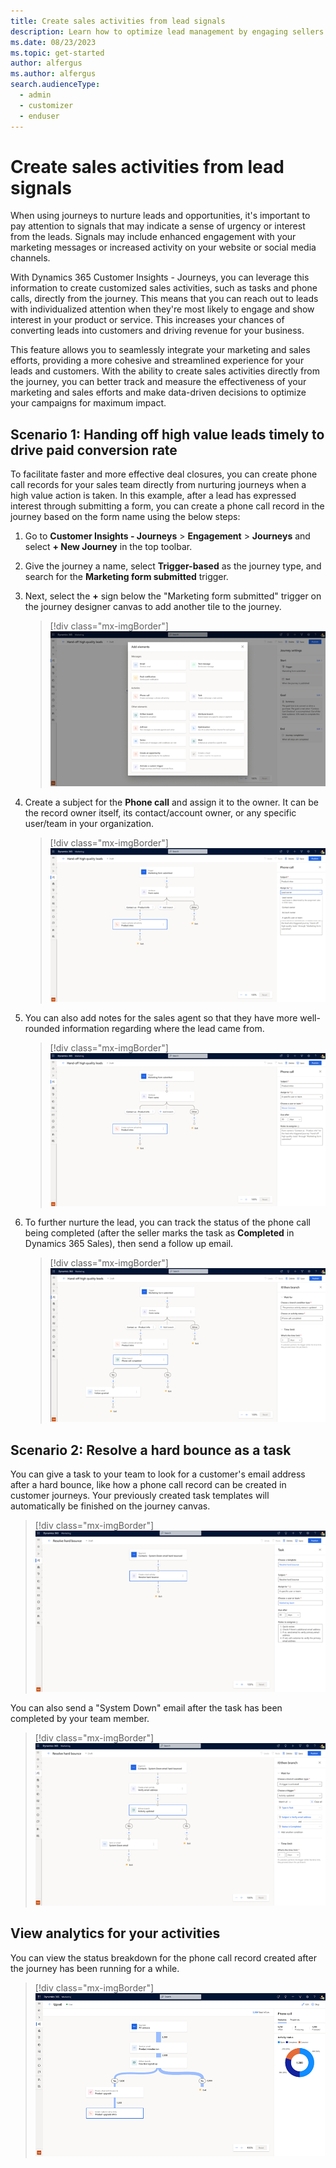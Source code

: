 ```yaml
---
title: Create sales activities from lead signals
description: Learn how to optimize lead management by engaging sellers right away in Dynamics 365 Customer Insights - Journeys.
ms.date: 08/23/2023
ms.topic: get-started
author: alfergus
ms.author: alfergus
search.audienceType: 
  - admin
  - customizer
  - enduser
---
```


# Create sales activities from lead signals

When using journeys to nurture leads and opportunities, it's important to pay attention to signals that may indicate a sense of urgency or interest from the leads. Signals may include enhanced engagement with your marketing messages or increased activity on your website or social media channels.

With Dynamics 365 Customer Insights - Journeys, you can leverage this information to create customized sales activities, such as tasks and phone calls, directly from the journey. This means that you can reach out to leads with individualized attention when they're most likely to engage and show interest in your product or service. This increases your chances of converting leads into customers and driving revenue for your business.

This feature allows you to seamlessly integrate your marketing and sales efforts, providing a more cohesive and streamlined experience for your leads and customers. With the ability to create sales activities directly from the journey, you can better track and measure the effectiveness of your marketing and sales efforts and make data-driven decisions to optimize your campaigns for maximum impact.

## Scenario 1: Handing off high value leads timely to drive paid conversion rate

To facilitate faster and more effective deal closures, you can create phone call records for your sales team directly from nurturing journeys when a high value action is taken. In this example, after a lead has expressed interest through submitting a form, you can create a phone call record in the journey based on the form name using the below steps:

1. Go to **Customer Insights - Journeys** > **Engagement** > **Journeys** and select **+ New Journey** in the top toolbar.
1. Give the journey a name, select **Trigger-based** as the journey type, and search for the **Marketing form submitted** trigger.
1. Next, select the **+** sign below the "Marketing form submitted" trigger on the journey designer canvas to add another tile to the journey.

    > [!div class="mx-imgBorder"]
    > ![Add a phone call tile to start the journey](media/real-time-marketing-phone-call-tile.png "Add a phone call tile to start the journey")

1. Create a subject for the **Phone call** and assign it to the owner. It can be the record owner itself, its contact/account owner, or any specific user/team in your organization.

    > [!div class="mx-imgBorder"]
    > ![Add a phone call assignee](media/real-time-marketing-phone-call-assignee.png "Add a phone call assignee")

1. You can also add notes for the sales agent so that they have more well-rounded information regarding where the lead came from.

    > [!div class="mx-imgBorder"]
    > ![Add a note regarding the phone call to the assignee](media/real-time-marketing-phone-call-assignee-note.png "Add a note regarding the phone call to the assignee")

1. To further nurture the lead, you can track the status of the phone call being completed (after the seller marks the task as **Completed** in Dynamics 365 Sales), then send a follow up email.

    > [!div class="mx-imgBorder"]
    > ![Track the status of the phone call lead completed](media/real-time-marketing-phone-call-lead-status.png "Track the status of the phone call lead completed")

## Scenario 2: Resolve a hard bounce as a task

You can give a task to your team to look for a customer's email address after a hard bounce, like how a phone call record can be created in customer journeys. Your previously created task templates will automatically be finished on the journey canvas. 

> [!div class="mx-imgBorder"]
> ![Track the email address after a hardbounce](media/real-time-marketing-create-hardbounce-task.png "Track the email address after a hardbounce")

You can also send a "System Down" email after the task has been completed by your team member.

> [!div class="mx-imgBorder"]
> ![Send the email with downtime status after a hardbounce](media/real-time-marketing-email-update-after-hardbounce.png "Send the email with downtime status after a hardbounce")

## View analytics for your activities  

You can view the status breakdown for the phone call record created after the journey has been running for a while.

> [!div class="mx-imgBorder"]
> ![Check the lead analytics](media/real-time-marketing-phone-call-lead-status-analytics-1.png "Check the lead analytics")
